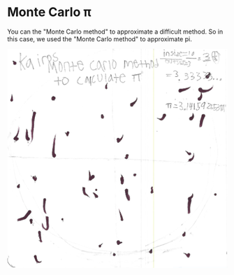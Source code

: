 # Monte Carlo π

You can the "Monte Carlo method" to approximate a difficult method. So in this case, we used the "Monte Carlo method" to approximate pi.

![Monte Carlo π](kairos-monte-carlo.jpeg)
